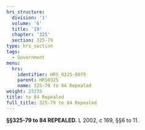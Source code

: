 ```yaml
---
hrs_structure:
  division: '1'
  volume: '6'
  title: '19'
  chapter: '325'
  section: 325-79
type: hrs_section
tags:
  - Government
menu:
  hrs:
    identifier: HRS_0325-0079
    parent: HRS0325
    name: 325-79 to 84 Repealed
weight: 23235
title: to 84 Repealed
full_title: 325-79 to 84 Repealed
---
```

**§§325-79 to 84 REPEALED.** L 2002, c 169, §§6 to 11.